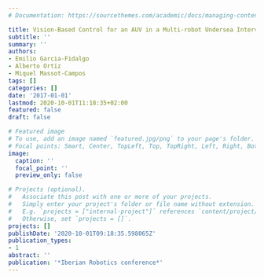 ```yaml
---
# Documentation: https://sourcethemes.com/academic/docs/managing-content/

title: Vision-Based Control for an AUV in a Multi-robot Undersea Intervention Task
subtitle: ''
summary: ''
authors:
- Emilio Garcia-Fidalgo
- Alberto Ortiz
- Miquel Massot-Campos
tags: []
categories: []
date: '2017-01-01'
lastmod: 2020-10-01T11:18:35+02:00
featured: false
draft: false

# Featured image
# To use, add an image named `featured.jpg/png` to your page's folder.
# Focal points: Smart, Center, TopLeft, Top, TopRight, Left, Right, BottomLeft, Bottom, BottomRight.
image:
  caption: ''
  focal_point: ''
  preview_only: false

# Projects (optional).
#   Associate this post with one or more of your projects.
#   Simply enter your project's folder or file name without extension.
#   E.g. `projects = ["internal-project"]` references `content/project/deep-learning/index.md`.
#   Otherwise, set `projects = []`.
projects: []
publishDate: '2020-10-01T09:18:35.598065Z'
publication_types:
- 1
abstract: ''
publication: '*Iberian Robotics conference*'
---
```

